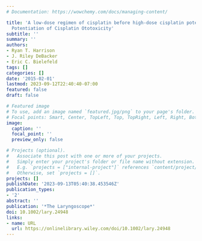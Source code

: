```yaml
---
# Documentation: https://wowchemy.com/docs/managing-content/

title: 'A low-dose regimen of cisplatin before high-dose cisplatin potentiates ototoxicity:
  Potentiation of Cisplatin Ototoxicity'
subtitle: ''
summary: ''
authors:
- Ryan T. Harrison
- J. Riley DeBacker
- Eric C. Bielefeld
tags: []
categories: []
date: '2015-02-01'
lastmod: 2023-09-12T22:40:40-07:00
featured: false
draft: false

# Featured image
# To use, add an image named `featured.jpg/png` to your page's folder.
# Focal points: Smart, Center, TopLeft, Top, TopRight, Left, Right, BottomLeft, Bottom, BottomRight.
image:
  caption: ''
  focal_point: ''
  preview_only: false

# Projects (optional).
#   Associate this post with one or more of your projects.
#   Simply enter your project's folder or file name without extension.
#   E.g. `projects = ["internal-project"]` references `content/project/deep-learning/index.md`.
#   Otherwise, set `projects = []`.
projects: []
publishDate: '2023-09-13T05:40:38.453546Z'
publication_types:
- '2'
abstract: ''
publication: '*The Laryngoscope*'
doi: 10.1002/lary.24948
links:
- name: URL
  url: https://onlinelibrary.wiley.com/doi/10.1002/lary.24948
---
```

